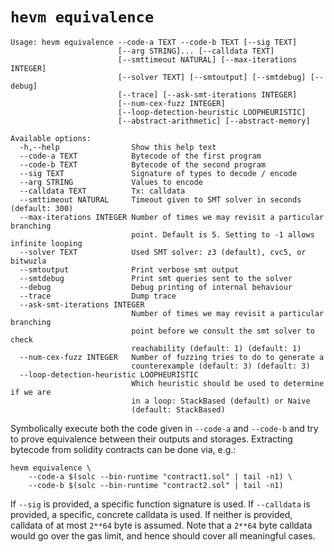 # `hevm equivalence`

```
Usage: hevm equivalence --code-a TEXT --code-b TEXT [--sig TEXT]
                        [--arg STRING]... [--calldata TEXT]
                        [--smttimeout NATURAL] [--max-iterations INTEGER]
                        [--solver TEXT] [--smtoutput] [--smtdebug] [--debug]
                        [--trace] [--ask-smt-iterations INTEGER]
                        [--num-cex-fuzz INTEGER]
                        [--loop-detection-heuristic LOOPHEURISTIC]
                        [--abstract-arithmetic] [--abstract-memory]

Available options:
  -h,--help                Show this help text
  --code-a TEXT            Bytecode of the first program
  --code-b TEXT            Bytecode of the second program
  --sig TEXT               Signature of types to decode / encode
  --arg STRING             Values to encode
  --calldata TEXT          Tx: calldata
  --smttimeout NATURAL     Timeout given to SMT solver in seconds (default: 300)
  --max-iterations INTEGER Number of times we may revisit a particular branching
                           point. Default is 5. Setting to -1 allows infinite looping
  --solver TEXT            Used SMT solver: z3 (default), cvc5, or bitwuzla
  --smtoutput              Print verbose smt output
  --smtdebug               Print smt queries sent to the solver
  --debug                  Debug printing of internal behaviour
  --trace                  Dump trace
  --ask-smt-iterations INTEGER
                           Number of times we may revisit a particular branching
                           point before we consult the smt solver to check
                           reachability (default: 1) (default: 1)
  --num-cex-fuzz INTEGER   Number of fuzzing tries to do to generate a
                           counterexample (default: 3) (default: 3)
  --loop-detection-heuristic LOOPHEURISTIC
                           Which heuristic should be used to determine if we are
                           in a loop: StackBased (default) or Naive
                           (default: StackBased)
```

Symbolically execute both the code given in `--code-a` and `--code-b` and try
to prove equivalence between their outputs and storages. Extracting bytecode
from solidity contracts can be done via, e.g.:

```
hevm equivalence \
    --code-a $(solc --bin-runtime "contract1.sol" | tail -n1) \
    --code-b $(solc --bin-runtime "contract2.sol" | tail -n1)
```

If `--sig` is provided, a specific function signature is used. If `--calldata` is provided,
a specific, concrete calldata is used. If neither is provided, calldata of at most `2**64` byte
is assumed. Note that a `2**64` byte calldata would go over the gas limit, and hence should
cover all meaningful cases.
